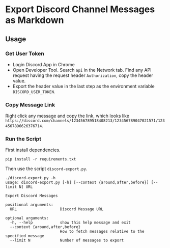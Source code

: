 # Export Discord Channel Messages as Markdown

## Usage

### Get User Token

- Login Discord App in Chrome
- Open Developer Tool. Search `api` in the Network tab. Find any API request having the request header `Authorization`, copy the header value.
- Export the header value in the last step as the environment variable `DISCORD_USER_TOKEN`.

### Copy Message Link

Right click any message and copy the link, which looks like `https://discord.com/channels/123456789518408213/123456789047021571/1234567896626376714`.

### Run the Script

First install dependencies.

```
pip install -r requirements.txt
```

Then use the script `discord-export.py`.

```
./discord-export.py -h
usage: discord-export.py [-h] [--context {around,after,before}] [--limit N] URL

Export Discord Messages

positional arguments:
  URL                   Discord Message URL

optional arguments:
  -h, --help            show this help message and exit
  --context {around,after,before}
                        How to fetch messages relative to the specified message
  --limit N             Number of messages to export
```
